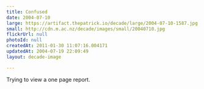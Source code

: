 ```yaml
---
title: Confused
date: 2004-07-10
large: https://artifact.thepatrick.io/decade/large/2004-07-10-1587.jpg
small: http://cdn.m.ac.nz/decade/images/small/20040710.jpg
flickrUrl: null
photoId: null
createdAt: 2011-01-30 11:07:16.004171
updatedAt: 2004-07-19 22:09:49
layout: decade-image

---
```

Trying to view a one page report.
